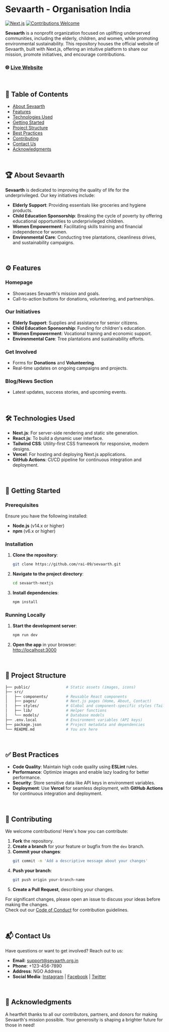 # Sevaarth - Organisation India

[![Next.js](https://img.shields.io/badge/Next.js-11.1.2-blue.svg)](https://nextjs.org/) [![Contributions Welcome](https://img.shields.io/badge/Contributions-Welcome-brightgreen.svg)](#contributing)

<!-- [![License: MIT](https://img.shields.io/badge/License-MIT-yellow.svg)](LICENSE) -->

**Sevaarth** is a nonprofit organization focused on uplifting underserved communities, including the elderly, children, and women, while promoting environmental sustainability. This repository houses the official website of Sevaarth, built with Next.js, offering an intuitive platform to share our mission, promote initiatives, and encourage contributions.

### 🌐 [Live Website](https://sevaarth.vercel.app)

&nbsp;

## 📑 Table of Contents

- [About Sevaarth](#about-sevaarth)
- [Features](#features)
- [Technologies Used](#technologies-used)
- [Getting Started](#getting-started)
- [Project Structure](#project-structure)
- [Best Practices](#best-practices)
- [Contributing](#contributing)
- [Contact Us](#contact-us)
- [Acknowledgments](#acknowledgments)

&nbsp;

## 🏆 About Sevaarth

**Sevaarth** is dedicated to improving the quality of life for the underprivileged. Our key initiatives include:

- **Elderly Support**: Providing essentials like groceries and hygiene products.
- **Child Education Sponsorship**: Breaking the cycle of poverty by offering educational opportunities to underprivileged children.
- **Women Empowerment**: Facilitating skills training and financial independence for women.
- **Environmental Care**: Conducting tree plantations, cleanliness drives, and sustainability campaigns.

&nbsp;

## ⚙️ Features

### **Homepage**

- Showcases Sevaarth's mission and goals.
- Call-to-action buttons for donations, volunteering, and partnerships.

### **Our Initiatives**

- **Elderly Support**: Supplies and assistance for senior citizens.
- **Child Education Sponsorship**: Funding for children's education.
- **Women Empowerment**: Vocational training and economic support.
- **Environmental Care**: Tree plantations and sustainability efforts.

### **Get Involved**

- Forms for **Donations** and **Volunteering**.
- Real-time updates on ongoing campaigns and projects.

### **Blog/News Section**

- Latest updates, success stories, and upcoming events.

&nbsp;

## 🛠️ Technologies Used

- **Next.js**: For server-side rendering and static site generation.
- **React.js**: To build a dynamic user interface.
- **Tailwind CSS**: Utility-first CSS framework for responsive, modern designs.
- **Vercel**: For hosting and deploying Next.js applications.
- **GitHub Actions**: CI/CD pipeline for continuous integration and deployment.

&nbsp;

## 🚀 Getting Started

### Prerequisites

Ensure you have the following installed:

- **Node.js** (v14.x or higher)
- **npm** (v6.x or higher)

### Installation

1. **Clone the repository**:

   ```bash
   git clone https://github.com/rai-09/sevaarth.git
   ```

2. **Navigate to the project directory**:

   ```bash
   cd sevaarth-nextjs
   ```

3. **Install dependencies**:
   ```bash
   npm install
   ```

### Running Locally

1. **Start the development server**:

   ```bash
   npm run dev
   ```

2. **Open the app** in your browser:  
   [http://localhost:3000](http://localhost:3000)

&nbsp;

## 📁 Project Structure

```bash
├── public/                # Static assets (images, icons)
├── src/
│   ├── components/        # Reusable React components
│   ├── pages/             # Next.js pages (Home, About, Contact)
│   ├── styles/            # Global and component-specific styles (Tailwind CSS)
│   ├── lib/               # Helper functions
│   └── models/            # Database models
├── .env.local             # Environment variables (API keys)
├── package.json           # Project metadata and dependencies
└── README.md              # You are here
```

&nbsp;

## ✅ Best Practices

- **Code Quality**: Maintain high code quality using **ESLint** rules.
- **Performance**: Optimize images and enable lazy loading for better performance.
- **Security**: Store sensitive data like API keys in environment variables.
- **Deployment**: Use **Vercel** for seamless deployment, with **GitHub Actions** for continuous integration and deployment.

&nbsp;

## 🤝 Contributing

We welcome contributions! Here's how you can contribute:

1. **Fork** the repository.
2. **Create a branch** for your feature or bugfix from the `dev` branch.
3. **Commit your changes**:
   ```bash
   git commit -m 'Add a descriptive message about your changes'
   ```
4. **Push your branch**:
   ```bash
   git push origin your-branch-name
   ```
5. **Create a Pull Request**, describing your changes.

For significant changes, please open an issue to discuss your ideas before making the changes.  
Check out our [Code of Conduct](CODE_OF_CONDUCT.md) for contribution guidelines.

&nbsp;

## 📬 Contact Us

Have questions or want to get involved? Reach out to us:

- **Email**: [support@sevaarth.org.in](mailto:support@sevaarth.org.in)
- **Phone**: +123-456-7890
- **Address**: NGO Address
- **Social Media**: [Instagram](#) | [Facebook](#) | [Twitter](#)

&nbsp;

## 💖 Acknowledgments

A heartfelt thanks to all our contributors, partners, and donors for making Sevaarth's mission possible. Your generosity is shaping a brighter future for those in need!
